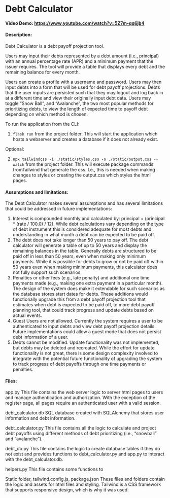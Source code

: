 # Debt Calculator
#### Video Demo:  https://www.youtube.com/watch?v=5Z7m-qq6jb4


#### Description:

Debt Calculator is a debt payoff projection tool.

Users may input their debts represented by a debt amount (i.e., principal) with an annual percentage rate (APR) and a minimum payment that the issuer requires. The tool will provide a table that displays every debt and the remaining balance for every month.

Users can create a profile with a username and password. Users may then input debts into a form that will be used for debt payoff projections. Debts that the user inputs are persisted such that they may logout and log back in at a different time and view their originally input debt data. Users may toggle “Snow Ball”, and “Avalanche”, the two most popular methods for prioritizing debts, to view the length of expected time to payoff debt depending on which method is chosen.

To run the application from the CLI:
1) `flask run` from the project folder.
This will start the application which hosts a webserver and creates a database if it does not already exist.

Optional:

2) `npx tailwindcss -i ./static/styles.css -o ./static/output.css --watch` from the project folder.
This will execute package commands fromTailwind that generate the css. I.e., this is needed when making changes to styles or creating the output.css which styles the html pages.

#### Assumptions and limitations:

The Debt Calculator makes several assumptions and has several limitations that could be addressed in future implementations:
1) Interest is compounded monthly and calculated by: principal + (principal * (rate / 100.0) / 12). While debt calculations vary depending on the type of debt instrument,this is considered adequate for most debts and understanding in what month a debt can be expected to be paid off.
2) The debt does not take longer than 50 years to pay off. The debt calculator will generate a table of up to 50 years and display the remaining balances in the table. Generally debts are structured to be paid off in less than 50 years, even when making only minimum payments. While it is possible for debts to grow or not be paid off within 50 years even when making minimum payments, this calculator does not fully support such scenarios.
3) Penalties or other fees (e.g., late penalty) and additional one time payments made (e.g., making one extra payment in a particular month). The design of the system does make it extendable for such scenarios as the database stores start dates for debts. These additions would functionally upgrade this from a debt payoff projection tool that estimates when debt is expected to be paid off, to more debt payoff planning tool, that could track progress and update debts based on actual events.
4) Guest Users are not allowed. Currently the system requires a user to be authenticated to input debts and view debt payoff projection details. Future implementations could allow a guest mode that does not persist debt information of a user.
5) Debts cannot be modified. Update functionality was not implemented, but debts may be deleted and recreated. While the effort for update functionality is not great, there is some design complexity involved to integrate with the potential future functionality of upgrading the system to track progress of debt payoffs through one time payments or penalties.


#### Files:
app.py
This file contains the web server logic to server html pages to users and manage authentication and authorization. With the exception of the register page, all pages require an authenticated user with a valid session.

debt_calculator.db
SQL database created with SQLAlchemy that stores user information and debt information.

debt_calculator.py
This file contains all the logic to calculate and project debt payoffs using different methods of debt prioritizing (i.e., “snowball” and “avalanche”).

debt_db.py
This file contains the logic to create database tables if they do not exist and provides functions to debt_calculator.py and app.py to interact with the debt_calculator.db.

helpers.py
This file contains some functions to

Static folder, tailwind.config.js, package.json
These files and folders contain the logic and assets for html files and styling. Tailwind is a CSS framework that supports responsive design, which is why it was used.
